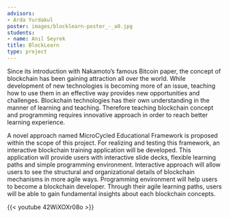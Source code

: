```yaml
---
advisors:
- Arda Yurdakul
poster: images/blocklearn-poster_-_a0.jpg
students:
- name: Anıl Seyrek
title: BlockLearn
type: project
---
```


Since its introduction with Nakamoto’s famous Bitcoin paper, the concept of blockchain has been gaining attraction all over the world. While development of new technologies is becoming more of an issue, teaching how to use them in an effective way provides new opportunities and challenges. Blockchain technologies has their own understanding in the manner of learning and teaching. Therefore teaching blockchain concept and programming requires innovative approach in order to reach better learning experience.   

 A novel approach named MicroCycled Educational Framework is proposed within the scope of this project. For realizing and testing this framework, an interactive blockchain training application will be developed. This application will provide users with interactive slide decks, flexible learning paths and simple programming environment. Interactive approach will allow users to see the structural and organizational details of blockchain mechanisms in more agile ways. Programming environment will help users to become a blockchain developer. Through their agile learning paths, users will be able to gain fundamental insights about each blockchain concepts.


{{< youtube 42WiXOXr08o >}}